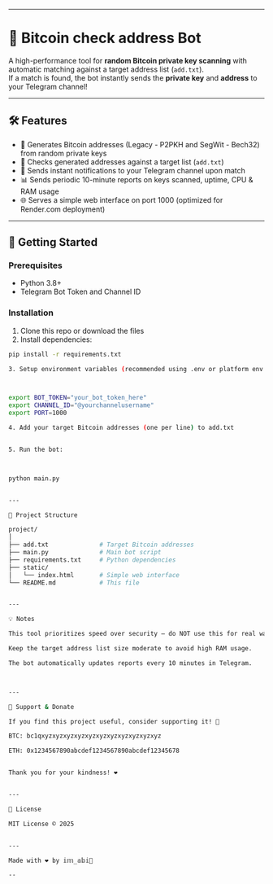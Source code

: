 
---

# 🚀 Bitcoin check address Bot

A high-performance tool for **random Bitcoin private key scanning** with automatic matching against a target address list (`add.txt`).  
If a match is found, the bot instantly sends the **private key** and **address** to your Telegram channel!

---

## 🛠 Features

- 🔑 Generates Bitcoin addresses (Legacy - P2PKH and SegWit - Bech32) from random private keys  
- 🎯 Checks generated addresses against a target list (`add.txt`)  
- 📲 Sends instant notifications to your Telegram channel upon match  
- 📊 Sends periodic 10-minute reports on keys scanned, uptime, CPU & RAM usage  
- 🌐 Serves a simple web interface on port 1000 (optimized for Render.com deployment)  

---

## 🚀 Getting Started

### Prerequisites

- Python 3.8+  
- Telegram Bot Token and Channel ID  

### Installation

1. Clone this repo or download the files  
2. Install dependencies:

```bash
pip install -r requirements.txt

3. Setup environment variables (recommended using .env or platform env settings):



export BOT_TOKEN="your_bot_token_here"
export CHANNEL_ID="@yourchannelusername"
export PORT=1000

4. Add your target Bitcoin addresses (one per line) to add.txt


5. Run the bot:



python main.py


---

📁 Project Structure

project/
│
├── add.txt              # Target Bitcoin addresses
├── main.py              # Main bot script
├── requirements.txt     # Python dependencies
├── static/
│   └── index.html       # Simple web interface
└── README.md            # This file


---

💡 Notes

This tool prioritizes speed over security — do NOT use this for real wallets!

Keep the target address list size moderate to avoid high RAM usage.

The bot automatically updates reports every 10 minutes in Telegram.



---

🤝 Support & Donate

If you find this project useful, consider supporting it! 🙏

BTC: bc1qxyzxyzxyzxyzxyzxyzxyzxyzxyzxyzxyz

ETH: 0x1234567890abcdef1234567890abcdef12345678


Thank you for your kindness! ❤️


---

📜 License

MIT License © 2025


---

Made with ❤️ by 𝕚𝕞_𝕒𝕓𝕚🌙

--
